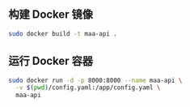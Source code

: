 ## 构建 Docker 镜像

```bash
sudo docker build -t maa-api .
```

## 运行 Docker 容器

```bash
sudo docker run -d -p 8000:8000 --name maa-api \
  -v $(pwd)/config.yaml:/app/config.yaml \
  maa-api
```


